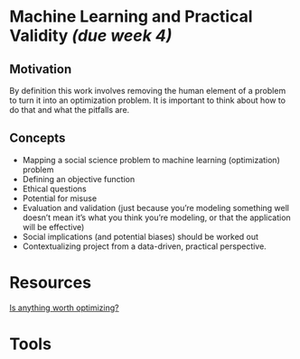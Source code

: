 # Machine Learning and Practical Validity *(due week 4)*

## Motivation
By definition this work involves removing the human element of a problem to turn it into an optimization problem. It is important to think about how to do that and what the pitfalls are.

## Concepts
* Mapping a social science problem to machine learning (optimization) problem
* Defining an objective function
* Ethical questions
* Potential for misuse 
* Evaluation and validation (just because you’re modeling something well doesn’t mean it’s what you think you’re modeling, or that the application will be effective)
* Social implications (and potential biases) should be worked out
* Contextualizing project from a data-driven, practical perspective. 

# Resources
[Is anything worth optimizing?](http://nxhx.org/maximizing/)

# Tools